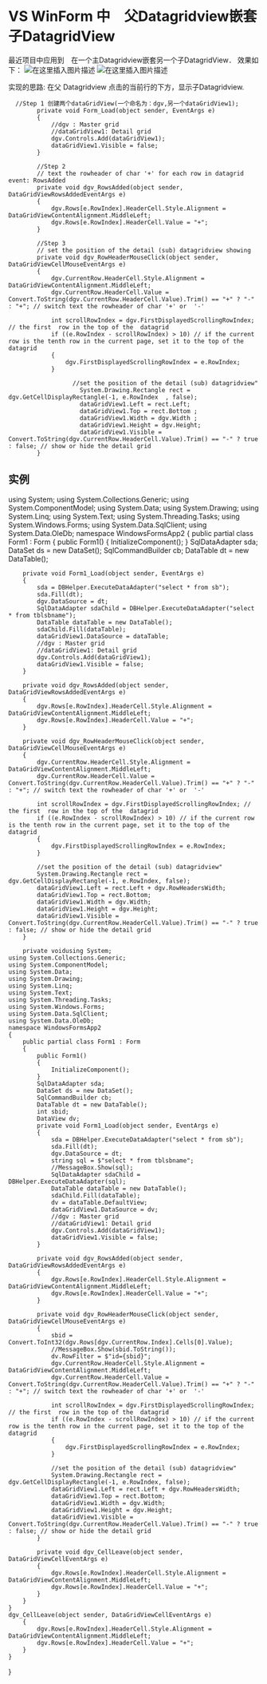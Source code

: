 # VS WinForm 中　父Datagridview嵌套子DatagridView

最近项目中应用到　在一个主Datagridview嵌套另一个子DatagridView．
效果如下：
![在这里插入图片描述](https://img-blog.csdnimg.cn/20201119101654326.png#pic_center)
![在这里插入图片描述](https://img-blog.csdnimg.cn/20201119101857352.png?x-oss-process=image/watermark,type_ZmFuZ3poZW5naGVpdGk,shadow_10,text_aHR0cHM6Ly9ibG9nLmNzZG4ubmV0L3NlZ2NsbGl3Zg==,size_16,color_FFFFFF,t_70#pic_center)

实现的思路: 在父 Datagridview 点击的当前行的下方，显示子Datagridview.

```
  //Step 1 创建两个dataGridView(一个命名为：dgv,另一个dataGridView1);
        private void Form_Load(object sender, EventArgs e)
        {
            //dgv : Master grid
            //dataGridView1: Detail grid            
            dgv.Controls.Add(dataGridView1);
            dataGridView1.Visible = false;
        }

        //Step 2
        // text the rowheader of char '+' for each row in datagrid event: RowsAdded
        private void dgv_RowsAdded(object sender, DataGridViewRowsAddedEventArgs e)
        {
            dgv.Rows[e.RowIndex].HeaderCell.Style.Alignment = DataGridViewContentAlignment.MiddleLeft;
            dgv.Rows[e.RowIndex].HeaderCell.Value = "+";
        }

        //Step 3
        // set the position of the detail (sub) datagridview showing
        private void dgv_RowHeaderMouseClick(object sender, DataGridViewCellMouseEventArgs e)
        {           
            dgv.CurrentRow.HeaderCell.Style.Alignment = DataGridViewContentAlignment.MiddleLeft;
            dgv.CurrentRow.HeaderCell.Value = Convert.ToString(dgv.CurrentRow.HeaderCell.Value).Trim() == "+" ? "-" : "+"; // switch text the rowheader of char '+' or  '-'

            int scrollRowIndex = dgv.FirstDisplayedScrollingRowIndex; // the first  row in the top of the  datagrid
            if ((e.RowIndex - scrollRowIndex) > 10) // if the current row is the tenth row in the current page, set it to the top of the datagrid 
            {
                dgv.FirstDisplayedScrollingRowIndex = e.RowIndex;
            }
            
                  //set the position of the detail (sub) datagridview"
                    System.Drawing.Rectangle rect = dgv.GetCellDisplayRectangle(-1, e.RowIndex  , false);
                    dataGridView1.Left = rect.Left;
                    dataGridView1.Top = rect.Bottom ;
                    dataGridView1.Width = dgv.Width ;
                    dataGridView1.Height = dgv.Height;
                    dataGridView1.Visible = Convert.ToString(dgv.CurrentRow.HeaderCell.Value).Trim() == "-" ? true : false; // show or hide the detail grid
        }
```

## 实例

using System;
using System.Collections.Generic;
using System.ComponentModel;
using System.Data;
using System.Drawing;
using System.Linq;
using System.Text;
using System.Threading.Tasks;
using System.Windows.Forms;
using System.Data.SqlClient;
using System.Data.OleDb;
namespace WindowsFormsApp2
{
    public partial class Form1 : Form
    {
        public Form1()
        {
            InitializeComponent();
        }
        SqlDataAdapter sda;
        DataSet ds = new DataSet();
        SqlCommandBuilder cb;
        DataTable dt = new DataTable();
           

        private void Form1_Load(object sender, EventArgs e)
        {
            sda = DBHelper.ExecuteDataAdapter("select * from sb");
            sda.Fill(dt);
            dgv.DataSource = dt;
            SqlDataAdapter sdaChild = DBHelper.ExecuteDataAdapter("select * from tblsbname");
            DataTable dataTable = new DataTable();
            sdaChild.Fill(dataTable);
            dataGridView1.DataSource = dataTable;
            //dgv : Master grid
            //dataGridView1: Detail grid            
            dgv.Controls.Add(dataGridView1);
            dataGridView1.Visible = false;
        }
    
        private void dgv_RowsAdded(object sender, DataGridViewRowsAddedEventArgs e)
        {
            dgv.Rows[e.RowIndex].HeaderCell.Style.Alignment = DataGridViewContentAlignment.MiddleLeft;
            dgv.Rows[e.RowIndex].HeaderCell.Value = "+";
        }
    
        private void dgv_RowHeaderMouseClick(object sender, DataGridViewCellMouseEventArgs e)
        {
            dgv.CurrentRow.HeaderCell.Style.Alignment = DataGridViewContentAlignment.MiddleLeft;
            dgv.CurrentRow.HeaderCell.Value = Convert.ToString(dgv.CurrentRow.HeaderCell.Value).Trim() == "+" ? "-" : "+"; // switch text the rowheader of char '+' or  '-'
    
            int scrollRowIndex = dgv.FirstDisplayedScrollingRowIndex; // the first  row in the top of the  datagrid
            if ((e.RowIndex - scrollRowIndex) > 10) // if the current row is the tenth row in the current page, set it to the top of the datagrid 
            {
                dgv.FirstDisplayedScrollingRowIndex = e.RowIndex;
            }
    
            //set the position of the detail (sub) datagridview"
            System.Drawing.Rectangle rect = dgv.GetCellDisplayRectangle(-1, e.RowIndex, false);
            dataGridView1.Left = rect.Left + dgv.RowHeadersWidth;
            dataGridView1.Top = rect.Bottom;
            dataGridView1.Width = dgv.Width;
            dataGridView1.Height = dgv.Height;
            dataGridView1.Visible = Convert.ToString(dgv.CurrentRow.HeaderCell.Value).Trim() == "-" ? true : false; // show or hide the detail grid
        }
    
        private voidusing System;
    using System.Collections.Generic;
    using System.ComponentModel;
    using System.Data;
    using System.Drawing;
    using System.Linq;
    using System.Text;
    using System.Threading.Tasks;
    using System.Windows.Forms;
    using System.Data.SqlClient;
    using System.Data.OleDb;
    namespace WindowsFormsApp2
    {
        public partial class Form1 : Form
        {
            public Form1()
            {
                InitializeComponent();
            }
            SqlDataAdapter sda;
            DataSet ds = new DataSet();
            SqlCommandBuilder cb;
            DataTable dt = new DataTable();
            int sbid;
            DataView dv;
            private void Form1_Load(object sender, EventArgs e)
            {
                sda = DBHelper.ExecuteDataAdapter("select * from sb");
                sda.Fill(dt);
                dgv.DataSource = dt;
                string sql = $"select * from tblsbname";
                //MessageBox.Show(sql);
                SqlDataAdapter sdaChild = DBHelper.ExecuteDataAdapter(sql);
                DataTable dataTable = new DataTable();
                sdaChild.Fill(dataTable);
                dv = dataTable.DefaultView;
                dataGridView1.DataSource = dv;
                //dgv : Master grid
                //dataGridView1: Detail grid            
                dgv.Controls.Add(dataGridView1);
                dataGridView1.Visible = false;
            }
    
            private void dgv_RowsAdded(object sender, DataGridViewRowsAddedEventArgs e)
            {
                dgv.Rows[e.RowIndex].HeaderCell.Style.Alignment = DataGridViewContentAlignment.MiddleLeft;
                dgv.Rows[e.RowIndex].HeaderCell.Value = "+";
            }
    
            private void dgv_RowHeaderMouseClick(object sender, DataGridViewCellMouseEventArgs e)
            {
                sbid = Convert.ToInt32(dgv.Rows[dgv.CurrentRow.Index].Cells[0].Value);
                //MessageBox.Show(sbid.ToString());
                dv.RowFilter = $"id={sbid}";
                dgv.CurrentRow.HeaderCell.Style.Alignment = DataGridViewContentAlignment.MiddleLeft;
                dgv.CurrentRow.HeaderCell.Value = Convert.ToString(dgv.CurrentRow.HeaderCell.Value).Trim() == "+" ? "-" : "+"; // switch text the rowheader of char '+' or  '-'
    
                int scrollRowIndex = dgv.FirstDisplayedScrollingRowIndex; // the first  row in the top of the  datagrid
                if ((e.RowIndex - scrollRowIndex) > 10) // if the current row is the tenth row in the current page, set it to the top of the datagrid 
                {
                    dgv.FirstDisplayedScrollingRowIndex = e.RowIndex;
                }
    
                //set the position of the detail (sub) datagridview"
                System.Drawing.Rectangle rect = dgv.GetCellDisplayRectangle(-1, e.RowIndex, false);
                dataGridView1.Left = rect.Left + dgv.RowHeadersWidth;
                dataGridView1.Top = rect.Bottom;
                dataGridView1.Width = dgv.Width;
                dataGridView1.Height = dgv.Height;
                dataGridView1.Visible = Convert.ToString(dgv.CurrentRow.HeaderCell.Value).Trim() == "-" ? true : false; // show or hide the detail grid
            }
    
            private void dgv_CellLeave(object sender, DataGridViewCellEventArgs e)
            {
                dgv.Rows[e.RowIndex].HeaderCell.Style.Alignment = DataGridViewContentAlignment.MiddleLeft;
                dgv.Rows[e.RowIndex].HeaderCell.Value = "+";
            }
        }
    }
    dgv_CellLeave(object sender, DataGridViewCellEventArgs e)
        {
            dgv.Rows[e.RowIndex].HeaderCell.Style.Alignment = DataGridViewContentAlignment.MiddleLeft;
            dgv.Rows[e.RowIndex].HeaderCell.Value = "+";
        }
    }
}